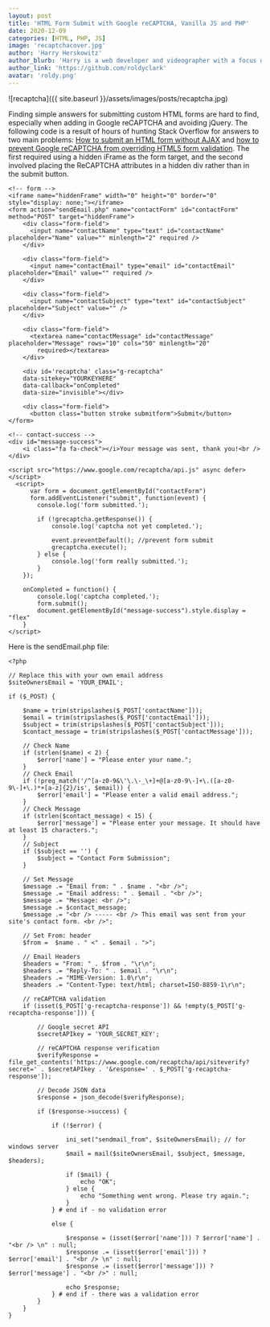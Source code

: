 ```yaml
---
layout: post
title: 'HTML Form Submit with Google reCAPTCHA, Vanilla JS and PHP'
date: 2020-12-09
categories: [HTML, PHP, JS]
image: 'recaptchacover.jpg'
author: 'Harry Herskowitz'
author_blurb: 'Harry is a web developer and videographer with a focus on using technology to empower local artists and communities'
author_link: 'https://github.com/roldyclark'
avatar: 'roldy.png'
---
```


![recaptcha]({{ site.baseurl }}/assets/images/posts/recaptcha.jpg)

Finding simple answers for submitting custom HTML forms are hard to find, especially when adding in Google reCAPTCHA and avoiding jQuery. The following code is a result of hours of hunting Stack Overflow for answers to two main problems: [How to submit an HTML form without AJAX](https://visdup.blogspot.com/2019/03/how-to-submit-html-form-without.html) and [how to prevent Google reCAPTCHA from overriding HTML5 form validation](https://stackoverflow.com/questions/44021400/how-to-run-recaptcha-only-if-html5-validation-has-passed/44026198#44026198). The first required using a hidden iFrame as the form target, and the second involved placing the ReCAPTCHA attributes in a hidden div rather than in the submit button.

```
<!-- form -->
<iframe name="hiddenFrame" width="0" height="0" border="0" style="display: none;"></iframe>
<form action="sendEmail.php" name="contactForm" id="contactForm" method="POST" target="hiddenFrame">
    <div class="form-field">
      <input name="contactName" type="text" id="contactName" placeholder="Name" value="" minlength="2" required />
    </div>

    <div class="form-field">
      <input name="contactEmail" type="email" id="contactEmail" placeholder="Email" value="" required />
    </div>

    <div class="form-field">
      <input name="contactSubject" type="text" id="contactSubject" placeholder="Subject" value="" />
    </div>

    <div class="form-field">
      <textarea name="contactMessage" id="contactMessage" placeholder="Message" rows="10" cols="50" minlength="20"
        required></textarea>
    </div>

    <div id='recaptcha' class="g-recaptcha"
    data-sitekey="YOURKEYHERE"
    data-callback="onCompleted"
    data-size="invisible"></div>

    <div class="form-field">
      <button class="button stroke submitform">Submit</button>
</form>

<!-- contact-success -->
<div id="message-success">
    <i class="fa fa-check"></i>Your message was sent, thank you!<br />
</div>

<script src="https://www.google.com/recaptcha/api.js" async defer>
</script>
  <script>
      var form = document.getElementById("contactForm")
      form.addEventListener("submit", function(event) {
        console.log('form submitted.');

        if (!grecaptcha.getResponse()) {
            console.log('captcha not yet completed.');

            event.preventDefault(); //prevent form submit
            grecaptcha.execute();
        } else {
            console.log('form really submitted.');
        }
    });

    onCompleted = function() {
        console.log('captcha completed.');
        form.submit();
        document.getElementById("message-success").style.display = "flex"
    }
</script>

```

Here is the sendEmail.php file:

```
<?php

// Replace this with your own email address
$siteOwnersEmail = 'YOUR_EMAIL';

if ($_POST) {

	$name = trim(stripslashes($_POST['contactName']));
	$email = trim(stripslashes($_POST['contactEmail']));
	$subject = trim(stripslashes($_POST['contactSubject']));
	$contact_message = trim(stripslashes($_POST['contactMessage']));

	// Check Name
	if (strlen($name) < 2) {
		$error['name'] = "Please enter your name.";
	}
	// Check Email
	if (!preg_match('/^[a-z0-9&\'\.\-_\+]+@[a-z0-9\-]+\.([a-z0-9\-]+\.)*+[a-z]{2}/is', $email)) {
		$error['email'] = "Please enter a valid email address.";
	}
	// Check Message
	if (strlen($contact_message) < 15) {
		$error['message'] = "Please enter your message. It should have at least 15 characters.";
	}
	// Subject
	if ($subject == '') {
		$subject = "Contact Form Submission";
	}

	// Set Message
	$message .= "Email from: " . $name . "<br />";
	$message .= "Email address: " . $email . "<br />";
	$message .= "Message: <br />";
	$message .= $contact_message;
	$message .= "<br /> ----- <br /> This email was sent from your site's contact form. <br />";

	// Set From: header
	$from =  $name . " <" . $email . ">";

	// Email Headers
	$headers = "From: " . $from . "\r\n";
	$headers .= "Reply-To: " . $email . "\r\n";
	$headers .= "MIME-Version: 1.0\r\n";
	$headers .= "Content-Type: text/html; charset=ISO-8859-1\r\n";

	// reCAPTCHA validation
	if (isset($_POST['g-recaptcha-response']) && !empty($_POST['g-recaptcha-response'])) {

		// Google secret API
		$secretAPIkey = 'YOUR_SECRET_KEY';

		// reCAPTCHA response verification
		$verifyResponse = file_get_contents('https://www.google.com/recaptcha/api/siteverify?secret=' . $secretAPIkey . '&response=' . $_POST['g-recaptcha-response']);

		// Decode JSON data
		$response = json_decode($verifyResponse);

		if ($response->success) {

			if (!$error) {

				ini_set("sendmail_from", $siteOwnersEmail); // for windows server
				$mail = mail($siteOwnersEmail, $subject, $message, $headers);

				if ($mail) {
					echo "OK";
				} else {
					echo "Something went wrong. Please try again.";
				}
			} # end if - no validation error

			else {

				$response = (isset($error['name'])) ? $error['name'] . "<br /> \n" : null;
				$response .= (isset($error['email'])) ? $error['email'] . "<br /> \n" : null;
				$response .= (isset($error['message'])) ? $error['message'] . "<br />" : null;

				echo $response;
			} # end if - there was a validation error
		}
	}
}
```
